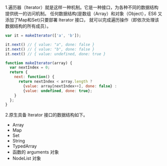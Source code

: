 1.遍历器（Iterator）就是这样一种机制。它是一种接口，为各种不同的数据结构提供统一的访问机制。
任何数据结构(是数组（Array）和对象（Object），ES6 又添加了Map和Set)只要部署 Iterator 接口，
就可以完成遍历操作（即依次处理该数据结构的所有成员）。
```js
var it = makeIterator(['a', 'b']);

it.next() // { value: "a", done: false }
it.next() // { value: "b", done: false }
it.next() // { value: undefined, done: true }

function makeIterator(array) {
  var nextIndex = 0;
  return {
    next: function() {
      return nextIndex < array.length ?
        {value: array[nextIndex++], done: false} :
        {value: undefined, done: true};
    }
  };
}
```
2.原生具备 Iterator 接口的数据结构如下。
 -  Array
 -  Map
 -  Set
 -  String
 -  TypedArray
 -  函数的 arguments 对象
 -  NodeList 对象